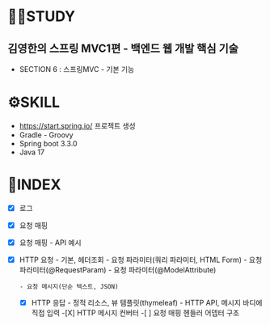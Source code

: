 # 👩‍💻STUDY

## 김영한의 스프링 MVC1편 - 백엔드 웹 개발 핵심 기술

- SECTION 6 : 스프링MVC - 기본 기능

# ⚙️SKILL

- https://start.spring.io/ 프로젝트 생성
- Gradle - Groovy
- Spring boot 3.3.0
- Java 17

# 📒INDEX

- [x] 로그
- [x] 요청 매핑
- [x] 요청 매핑 - API 예시
- [x] HTTP 요청 - 기본, 헤더조회 - 요청 파라미터(쿼리 파라미터, HTML Form) - 요청 파라미터(@RequestParam) - 요청 파라미터(@ModelAttribute)

      - 요청 메시지(단순 텍스트, JSON)

  -[X] HTTP 응답 - 정적 리소스, 뷰 템플릿(thymeleaf) - HTTP API, 메시지 바디에 직접 입력 -[X] HTTP 메시지 컨버터 -[ ] 요청 매핑 헨들러 어뎁터 구조
